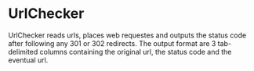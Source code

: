 UrlChecker
==========

UrlChecker reads urls, places web requestes and outputs the status code after following any 301 or 302 redirects. The output format are 3 tab-delimited columns containing the original url, the status code and the eventual url.